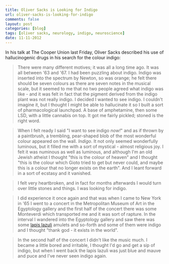 ```yaml
---
title: Oliver Sacks is Looking for Indigo
url: oliver-sacks-is-looking-for-indigo
comments: false
layout: post
categories: [blog]
tags: [oliver sacks, neurology, indigo, neuroscience]
date: 11-11-2012
---
```

In his talk at The Cooper Union last Friday, Oliver Sacks described his use of hallucinogenic drugs in his search for the colour indigo: 

> There were many different motives; it was all a long time ago. It was all between '63 and '67. I had been puzzling about indigo. Indigo was inserted into the spectrum by Newton, so was orange; he felt there should be seven colours as there are seven notes in the musical scale, but it seemed to me that no two people agreed what indigo was like - and it was felt in fact that the pigment derived from the indigo plant was not really indigo. I decided I wanted to see indigo. I couldn't imagine it, but I thought I might be able to hallucinate it so I built a sort of pharmacological launchpad. A base of amphetamine, then some LSD, with a little cannabis on top. It got me fairly pickled; stoned is the right word.

> When I felt ready I said "I want to see indigo *now!*" and as if thrown by a paintbrush, a trembling, pear-shaped blob of the most wonderful colour appeared on the wall. *Indigo*. It not only seemed wonderfully luminous, but it filled me with a sort of mystical - almost religious joy. I felt it was numinous as well as luminous, and although I'm an old Jewish atheist I thought "this is the colour of heaven" and I thought "this is the colour which Gioto tried to get but never could, and maybe this is a colour that no longer exists on the earth". And I leant forward in a sort of ecstasy and it vanished. 

> I felt very heartbroken, and in fact for months afterwards I would turn over little stones and things. I was looking for indigo. 

> I did experience it once again and that was when I came to New York in '65 I went to a concert in the Metropolitan Museum of Art in the Egyptology gallery and the first half of the concert there was some Monteverdi which transported me and it was sort of rapture. In the interval I wandered into the Egyptology gallery and saw there was some <a href="http://en.wikipedia.org/wiki/Lapis_lazuli">lapis lazuli</a> amulets and so-forth and some of them were indigo and I thought "thank god - it exists in the world". 

> In the second half of the concert I didn't like the music much. I became a little bored and irritable, I thought I'd go and get a sip of indigo, but when I went back the lapis lazuli was just blue and mauve and puce and I've never seen indigo again. 